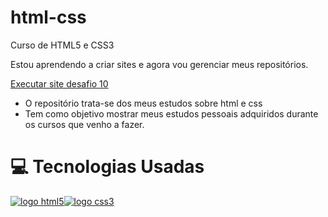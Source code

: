 # html-css
 Curso de HTML5 e CSS3

 Estou aprendendo a criar sites e agora vou gerenciar meus repositórios.


 <a href="https://vitorantonionne.github.io/html-css/desafios/Pratica%20Desafio%2010-site/android.html">Executar site desafio 10</a>

<ul>
<li>O repositório trata-se dos meus estudos sobre html e css</li>
<li>Tem como objetivo mostrar meus estudos pessoais adquiridos durante os cursos que venho a fazer.</li>
</ul>
<h1>&#x1F4BB; Tecnologias Usadas</h1>    
<a href="https://github.com/vitorantonionne/html-css"><img src="https://camo.githubusercontent.com/d63d473e728e20a286d22bb2226a7bf45a2b9ac6c72c59c0e61e9730bfe4168c/68747470733a2f2f696d672e736869656c64732e696f2f62616467652f48544d4c352d4533344632363f7374796c653d666f722d7468652d6261646765266c6f676f3d68746d6c35266c6f676f436f6c6f723d7768697465" alt="logo html5"></a><a href="https://github.com/vitorantonionne/html-css"><img src="https://camo.githubusercontent.com/3a0f693cfa032ea4404e8e02d485599bd0d192282b921026e89d271aaa3d7565/68747470733a2f2f696d672e736869656c64732e696f2f62616467652f435353332d3135373242363f7374796c653d666f722d7468652d6261646765266c6f676f3d63737333266c6f676f436f6c6f723d7768697465" alt="logo css3"></a>
